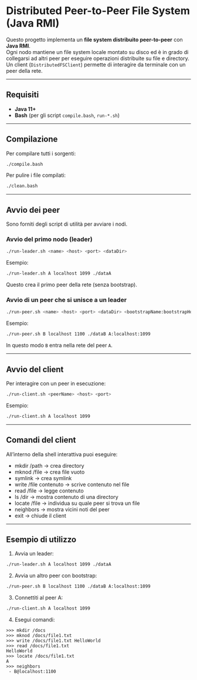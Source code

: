 # Distributed Peer-to-Peer File System (Java RMI)

Questo progetto implementa un **file system distribuito peer-to-peer** con **Java RMI**.  
Ogni nodo mantiene un file system locale montato su disco ed è in grado di collegarsi ad altri peer per eseguire operazioni distribuite su file e directory.  
Un client (`DistributedFSClient`) permette di interagire da terminale con un peer della rete.

---

## Requisiti

- **Java 11+**
- **Bash** (per gli script `compile.bash`, `run-*.sh`)

---

## Compilazione

Per compilare tutti i sorgenti:

```bash
./compile.bash
```

Per pulire i file compilati:

```bash
./clean.bash
```

---

## Avvio dei peer

Sono forniti degli script di utilità per avviare i nodi.

### Avvio del primo nodo (leader)

```bash
./run-leader.sh <name> <host> <port> <dataDir>
```

Esempio:

```bash
./run-leader.sh A localhost 1099 ./dataA
```

Questo crea il primo peer della rete (senza bootstrap).

### Avvio di un peer che si unisce a un leader

```bash
./run-peer.sh <name> <host> <port> <dataDir> <bootstrapName:bootstrapHost:bootstrapPort>
```

Esempio:

```bash
./run-peer.sh B localhost 1100 ./dataB A:localhost:1099
```

In questo modo `B` entra nella rete del peer `A`.

---

## Avvio del client

Per interagire con un peer in esecuzione:

```bash
./run-client.sh <peerName> <host> <port>
```

Esempio:

```bash
./run-client.sh A localhost 1099
```

---

## Comandi del client

All’interno della shell interattiva puoi eseguire:

- mkdir /path → crea directory
- mknod /file → crea file vuoto
- symlink <target> <linkPath> → crea symlink
- write /file contenuto → scrive contenuto nel file
- read /file → legge contenuto
- ls /dir → mostra contenuto di una directory
- locate /file → individua su quale peer si trova un file
- neighbors → mostra vicini noti del peer
- exit → chiude il client

---

## Esempio di utilizzo

1. Avvia un leader:

```bash
./run-leader.sh A localhost 1099 ./dataA
```

2. Avvia un altro peer con bootstrap:

```bash
./run-peer.sh B localhost 1100 ./dataB A:localhost:1099
```

3. Connettiti al peer A:

```bash
./run-client.sh A localhost 1099
```

4. Esegui comandi:

```
>>> mkdir /docs
>>> mknod /docs/file1.txt
>>> write /docs/file1.txt HelloWorld
>>> read /docs/file1.txt
HelloWorld
>>> locate /docs/file1.txt
A
>>> neighbors
 - B@localhost:1100
```
